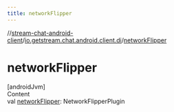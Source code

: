 ```yaml
---
title: networkFlipper
---
```

//[stream-chat-android-client](../../index.md)/[io.getstream.chat.android.client.di](index.md)/[networkFlipper](networkFlipper.md)



# networkFlipper  
[androidJvm]  
Content  
val [networkFlipper](networkFlipper.md): NetworkFlipperPlugin  



